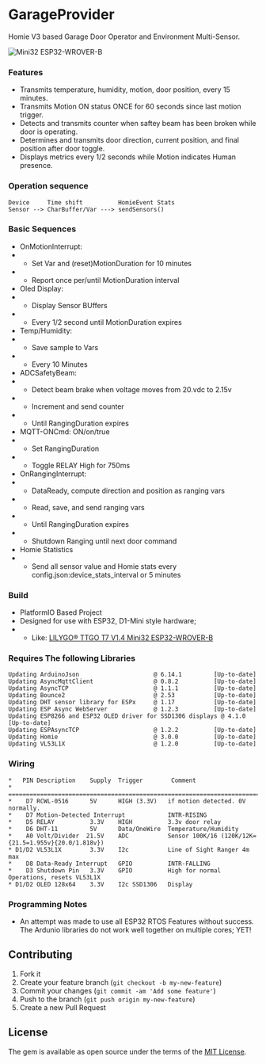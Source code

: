 # GarageProvider
Homie V3 based Garage Door Operator and Environment Multi-Sensor.

![Mini32 ESP32-WROVER-B](https://github.com/LilyGO/TTGO-T7-Demo/blob/master/images/T7V1.4.jpg)

### Features
* Transmits temperature, humidity, motion, door position, every 15 minutes.
* Transmits Motion ON status ONCE for 60 seconds since last motion trigger.
* Detects and transmits counter when saftey beam has been broken while door is operating.
* Determines and transmits door direction, current position, and final position after door toggle.
* Displays metrics every 1/2 seconds while Motion indicates Human presence.

### Operation sequence

    Device     Time shift          HomieEvent Stats  
    Sensor --> CharBuffer/Var ---> sendSensors()

### Basic Sequences

* OnMotionInterrupt:
* * Set Var and (reset)MotionDuration  for 10 minutes
* * Report once per/until MotionDuration interval
* Oled Display:
* * Display Sensor BUffers
* * Every 1/2 second until MotionDuration expires
* Temp/Humidity:
* * Save sample to Vars 
* * Every 10 Minutes
* ADCSafetyBeam:
* * Detect beam brake when voltage moves from 20.vdc to 2.15v 
* * Increment and send counter
* * Until RangingDuration expires
* MQTT-ONCmd: ON/on/true
* * Set RangingDuration
* * Toggle RELAY High for 750ms
* OnRangingInterrupt:
* * DataReady, compute direction and position as ranging vars
* * Read, save, and send ranging vars
* * Until RangingDuration expires
* * Shutdown Ranging until next door command
* Homie Statistics
* * Send all sensor value and Homie stats every config.json:device_stats_interval or 5 minutes


### Build
* PlatformIO Based Project
* Designed for use with ESP32, D1-Mini style hardware; 
* * Like: [LILYGO® TTGO T7 V1.4 Mini32 ESP32-WROVER-B](http://www.lilygo.cn/prod_view.aspx?TypeId=50033&Id=1258&FId=t3:50033:3)


### Requires The following Libraries

    Updating ArduinoJson                     @ 6.14.1         [Up-to-date]
    Updating AsyncMqttClient                 @ 0.8.2          [Up-to-date]
    Updating AsyncTCP                        @ 1.1.1          [Up-to-date]
    Updating Bounce2                         @ 2.53           [Up-to-date]
    Updating DHT sensor library for ESPx     @ 1.17           [Up-to-date]
    Updating ESP Async WebServer             @ 1.2.3          [Up-to-date]
    Updating ESP8266 and ESP32 OLED driver for SSD1306 displays @ 4.1.0   [Up-to-date]
    Updating ESPAsyncTCP                     @ 1.2.2          [Up-to-date]
    Updating Homie                           @ 3.0.0          [Up-to-date]
    Updating VL53L1X                         @ 1.2.0          [Up-to-date]

### Wiring

    *   PIN Description    Supply  Trigger        Comment
    * =============================================================================
    *    D7 RCWL-0516      5V      HIGH (3.3V)   if motion detected. 0V normally.
    *    D7 Motion-Detected Interrupt            INTR-RISING
    *    D5 RELAY          3.3V    HIGH          3.3v door relay
    *    D6 DHT-11         5V      Data/OneWire  Temperature/Humidity
    *    A0 Volt/Divider  21.5V    ADC           Sensor 100K/16 (120K/12K={21.5=1.955v}{20.0/1.818v})
    * D1/D2 VL53L1X        3.3V    I2c           Line of Sight Ranger 4m max
    *    D8 Data-Ready Interrupt   GPIO          INTR-FALLING 
    *    D3 Shutdown Pin   3.3V    GPIO          High for normal Operations, resets VL53L1X
    * D1/D2 OLED 128x64    3.3V    I2c SSD1306   Display

### Programming Notes
* An attempt was made to use all ESP32 RTOS Features without success.  The Ardunio libraries do not work well together on multiple cores; YET!


## Contributing

1. Fork it 
2. Create your feature branch (`git checkout -b my-new-feature`)
3. Commit your changes (`git commit -am 'Add some feature'`)
4. Push to the branch (`git push origin my-new-feature`)
5. Create a new Pull Request


## License

The gem is available as open source under the terms of the [MIT License](http://opensource.org/licenses/MIT).
